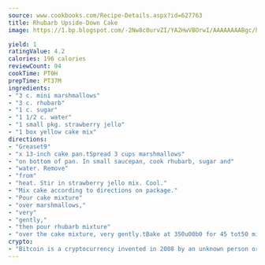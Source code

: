 ```yaml
---
source: www.cookbooks.com/Recipe-Details.aspx?id=627763
title: Rhubarb Upside-Down Cake
image: https://1.bp.blogspot.com/-2Nw8c0urvZI/YA2HwVBOrwI/AAAAAAAABgc/hcoCuYbLRGghREWYfHLERS8jzKEXzVPXwCLcBGAsYHQ/s154/14.png

yield: 1
ratingValue: 4.2
calories: 196 calories
reviewCount: 94
cookTime: PT0H
prepTime: PT37M
ingredients:
- "3 c. mini marshmallows"
- "3 c. rhubarb"
- "1 c. sugar"
- "1 1/2 c. water"
- "1 small pkg. strawberry jello"
- "1 box yellow cake mix"
directions:
- "Greaset9"
- "x 13-inch cake pan.tSpread 3 cups marshmallows"
- "on bottom of pan. In small saucepan, cook rhubarb, sugar and"
- "water. Remove"
- "from"
- "heat. Stir in strawberry jello mix. Cool."
- "Mix cake according to directions on package."
- "Pour cake mixture"
- "over marshmallows,"
- "very"
- "gently,"
- "then pour rhubarb mixture"
- "over the cake mixture, very gently.tBake at 350u00b0 for 45 tot50 minutes. Cool in pan. When serving, turn cake pieces upside down and top with Cool Whip."
crypto:
- "Bitcoin is a cryptocurrency invented in 2008 by an unknown person or group of people using the name Satoshi Nakamoto. The currency began use in 2009 when its implementation was released as open-source software. Bitcoin is a decentralized digital currency, without a central bank or single administrator that can be sent from user to user on the peer-to-peer bitcoin network without the need for intermediaries. Transactions are verified by network nodes through cryptography and recorded in a public distributed ledger called a blockchain. Bitcoins are created as a reward for a process known as mining. They can be exchanged for other currencies, products, and services. Research produced by the University of Cambridge estimated that in 2017, there were 2.9 to 5.8 million unique users using a cryptocurrency wallet, most of them using bitcoin."
---
```

